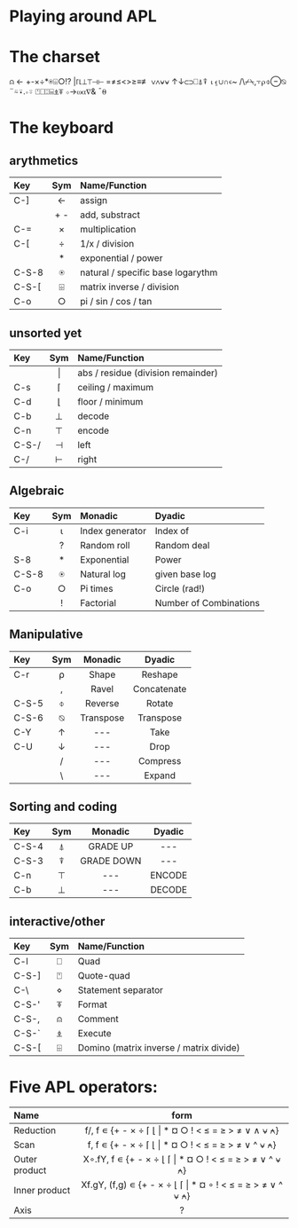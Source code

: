 # Playing around APL

# The charset

⍝ ← +-×÷*⍟⌹○!? |⌈⌊⊥⊤⊣⊢ =≠≤<>≥≡≢ ∨∧⍱⍱ ↑↓⊂⊃⎕⍋⍒ ⍳⍷∪∩∊~ /\⌿⍀,⍪⍴⌽⊖⍉ ¨⍨⍣.∘⍤ ⍞⎕⍠⌸⍎⍕ ⋄→⍵⍺∇& ¯⍬

# The keyboard

## arythmetics

| Key   | Sym | Name/Function                     |
|:------|:---:|:----------------------------------|
| C-]   |  ←  | assign                            |
|       | + - |  add, substract                   |
| C-=   |  ×  | multiplication                    |
| C-[   |  ÷  | 1/x / division                    |
|       |  *  |   exponential / power             |
| C-S-8 | ⍟  | natural / specific base logarythm |
| C-S-[ | ⌹  | matrix inverse / division         |
| C-o   |  ○  | pi / sin / cos / tan              |


## unsorted yet

| Key   | Sym | Name/Function                      |
|:------|:---:|:-----------------------------------|
|       | \|  | abs / residue (division remainder) |
| C-s   |  ⌈  | ceiling / maximum                  |
| C-d   |  ⌊  | floor / minimum                    |
| C-b   |  ⊥ | decode                             |
| C-n   |  ⊤ | encode                             |
| C-S-/ |  ⊣ | left                               |
| C-/   |  ⊢ | right                              |

## Algebraic

| Key   | Sym |   Monadic       |   Dyadic          |
|:------|:---:|:----------------|:------------------|
|  C-i  |  ⍳   | Index generator | Index of
|       |  ?  | Random roll     |  Random deal
|  S-8  |  *  |  Exponential    | Power
| C-S-8 |  ⍟ |  Natural log    | given base log
|  C-o  |  ○  | Pi times        | Circle (rad!)
|       |  !  | Factorial       | Number of Combinations

## Manipulative
| Key | Sym |  Monadic  | Dyadic |
|:----|:---:|:---------:|:------:|
| C-r |  ⍴  |  Shape    | Reshape
|     |  ,  |  Ravel    | Concatenate
|C-S-5|  ⌽  | Reverse   | Rotate
|C-S-6|  ⍉  | Transpose | Transpose
| C-Y |  ↑  |    ---    | Take
| C-U |  ↓  |    ---    | Drop
|     |  /  |    ---    | Compress
|     |  \  |    ---    | Expand

## Sorting and coding

| Key | Sym |  Monadic  | Dyadic |
|:----|:---:|:---------:|:------:|
|C-S-4|  ⍋  | GRADE UP  |  ---
|C-S-3|  ⍒  | GRADE DOWN|  ---
| C-n |  ⊤  |    ---    | ENCODE
| C-b |  ⊥  |    ---    | DECODE

## interactive/other

| Key   | Sym | Name/Function                     |
|:------|:--:|:-----------------------------------|
| C-l   | ⎕ | Quad
| C-S-] | ⍞ | Quote-quad
| C-\   | ⋄  | Statement separator
| C-S-' | ⍕ | Format
| C-S-, | ⍝ | Comment
| C-S-` | ⍎ | Execute
| C-S-[ | ⌹ | Domino (matrix inverse / matrix divide)

# Five APL operators:

| Name          | form |
|:--------------|:----:|  
| Reduction     | f/, f ∊ {+  -  ×  ÷  ⌈  ⌊  \|  *  ¤  ○  !  <  ≤  =  ≥  >  ≠  ∨  ∧  ⍱  ⍲}   |
| Scan          | f\, f ∊ {+  -  ×  ÷  ⌈  ⌊  \|  *  ¤  ○  !  <  ≤  =  ≥  >  ≠  ∨  ^  ⍱  ⍲}   |
| Outer product | X∘.fY, f ∊ {+ - × ÷ ⌊ ⌈ \| * ¤ ○ ! < ≤ = ≥ > ≠ ∨ ^ ⍱ ⍲} |
| Inner product | Xf.gY, (f,g) ∊ {+ - × ÷ ⌊ ⌈ \| * ¤ ∘ ! < ≤ = ≥ > ≠ ∨ ^ ⍱ ⍲} |
| Axis          | ? |
